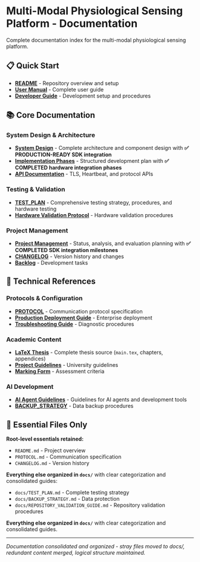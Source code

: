 # Multi-Modal Physiological Sensing Platform - Documentation

Complete documentation index for the multi-modal physiological sensing platform.

## 📋 Quick Start

- **[README](../README.md)** - Repository overview and setup
- **[User Manual](markdown/User_Manual.md)** - Complete user guide
- **[Developer Guide](markdown/Developer_Guide.md)** - Development setup and procedures

## 📚 Core Documentation

### System Design & Architecture
- **[System Design](System_Design.md)** - Complete architecture and component design with **✅ PRODUCTION-READY SDK integration**
- **[Implementation Phases](Implementation_Phases.md)** - Structured development plan with **✅ COMPLETED hardware integration phases**
- **[API Documentation](API_Documentation.md)** - TLS, Heartbeat, and protocol APIs

### Testing & Validation
- **[TEST_PLAN](TEST_PLAN.md)** - Comprehensive testing strategy, procedures, and hardware testing
- **[Hardware Validation Protocol](markdown/Hardware_Validation_Protocol.md)** - Hardware validation procedures

### Project Management
- **[Project Management](Project_Management.md)** - Status, analysis, and evaluation planning with **✅ COMPLETED SDK integration milestones**
- **[CHANGELOG](../CHANGELOG.md)** - Version history and changes
- **[Backlog](markdown/Backlog.md)** - Development tasks

## 🔧 Technical References

### Protocols & Configuration
- **[PROTOCOL](../PROTOCOL.md)** - Communication protocol specification
- **[Production Deployment Guide](Production_Deployment_Guide.md)** - Enterprise deployment
- **[Troubleshooting Guide](Troubleshooting_Guide.md)** - Diagnostic procedures

### Academic Content
- **[LaTeX Thesis](latex/)** - Complete thesis source (`main.tex`, chapters, appendices)
- **[Project Guidelines](markdown/ProjectGuidelines_2024-25.md)** - University guidelines
- **[Marking Form](markdown/cs_project_marking_form_MEng_1819.md)** - Assessment criteria

### AI Development
- **[AI Agent Guidelines](ai_guidelines/)** - Guidelines for AI agents and development tools
- **[BACKUP_STRATEGY](BACKUP_STRATEGY.md)** - Data backup procedures

## 🎯 Essential Files Only

**Root-level essentials retained:**
- `README.md` - Project overview
- `PROTOCOL.md` - Communication specification
- `CHANGELOG.md` - Version history

**Everything else organized in `docs/`** with clear categorization and consolidated guides:
- `docs/TEST_PLAN.md` - Complete testing strategy
- `docs/BACKUP_STRATEGY.md` - Data protection
- `docs/REPOSITORY_VALIDATION_GUIDE.md` - Repository validation procedures

**Everything else organized in `docs/`** with clear categorization and consolidated guides.

---

*Documentation consolidated and organized - stray files moved to docs/, redundant content merged, logical structure maintained.*
